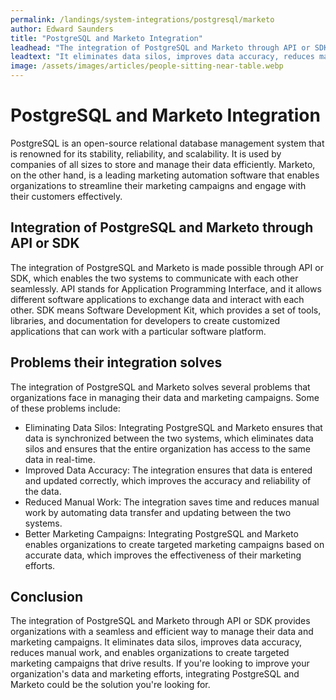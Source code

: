 ```yaml
---
permalink: /landings/system-integrations/postgresql/marketo
author: Edward Saunders
title: "PostgreSQL and Marketo Integration"
leadhead: "The integration of PostgreSQL and Marketo through API or SDK provides organizations with a seamless and efficient way to manage their data and marketing campaigns"
leadtext: "It eliminates data silos, improves data accuracy, reduces manual work, and enables organizations to create targeted marketing campaigns that drive results. If you're looking to improve your organization's data and marketing efforts, integrating PostgreSQL and Marketo could be the solution you're looking for."
image: /assets/images/articles/people-sitting-near-table.webp
---
```

<div class="arttext">	<h1>PostgreSQL and Marketo Integration</h1>
	<p>PostgreSQL is an open-source relational database management system that is renowned for its stability, reliability, and scalability. It is used by companies of all sizes to store and manage their data efficiently. Marketo, on the other hand, is a leading marketing automation software that enables organizations to streamline their marketing campaigns and engage with their customers effectively.</p>
	<h2>Integration of PostgreSQL and Marketo through API or SDK</h2>
	<p>The integration of PostgreSQL and Marketo is made possible through API or SDK, which enables the two systems to communicate with each other seamlessly. API stands for Application Programming Interface, and it allows different software applications to exchange data and interact with each other. SDK means Software Development Kit, which provides a set of tools, libraries, and documentation for developers to create customized applications that can work with a particular software platform.</p>
	<h2>Problems their integration solves</h2>
	<p>The integration of PostgreSQL and Marketo solves several problems that organizations face in managing their data and marketing campaigns. Some of these problems include:</p>
	<ul>
		<li>Eliminating Data Silos: Integrating PostgreSQL and Marketo ensures that data is synchronized between the two systems, which eliminates data silos and ensures that the entire organization has access to the same data in real-time.</li>
		<li>Improved Data Accuracy: The integration ensures that data is entered and updated correctly, which improves the accuracy and reliability of the data.</li>
		<li>Reduced Manual Work: The integration saves time and reduces manual work by automating data transfer and updating between the two systems.</li>
		<li>Better Marketing Campaigns: Integrating PostgreSQL and Marketo enables organizations to create targeted marketing campaigns based on accurate data, which improves the effectiveness of their marketing efforts.</li>
	</ul>
	<h2>Conclusion</h2>
	<p>The integration of PostgreSQL and Marketo through API or SDK provides organizations with a seamless and efficient way to manage their data and marketing campaigns. It eliminates data silos, improves data accuracy, reduces manual work, and enables organizations to create targeted marketing campaigns that drive results. If you're looking to improve your organization's data and marketing efforts, integrating PostgreSQL and Marketo could be the solution you're looking for.</p>
</div>